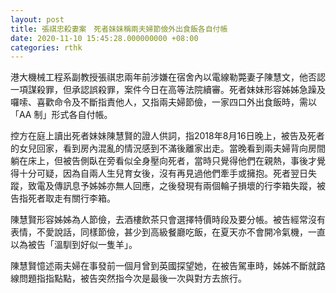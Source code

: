 ```yaml
---
layout: post
title: 張祺忠殺妻案　死者妹妹稱兩夫婦節儉外出食飯各自付帳
date: 2020-11-10 15:45:28.000000000 +08:00
categories: rthk
---
```


港大機械工程系副教授張祺忠兩年前涉嫌在宿舍內以電線勒斃妻子陳慧文，他否認一項謀殺罪，但承認誤殺罪，案件今日在高等法院續審。死者妹妹形容姊姊急躁及囉嗦、喜歡命令及不斷指責他人，又指兩夫婦節儉，一家四口外出食飯時，需以「AA 制」形式各自付帳。

控方在庭上讀出死者妹妹陳慧賢的證人供詞，指2018年8月16日晚上，被告及死者的女兒回家，看到房內混亂的情況感到不滿後離家出走。當晚看到兩夫婦背向房間躺在床上，但被告側臥在旁看似全身壓向死者，當時只覺得他們在親熱，事後才覺得十分可疑，因為自兩人生兒育女後，沒有再見過他們牽手或擁抱。死者翌日失蹤，致電及傳訊息予姊姊亦無人回應，之後發現有兩個輪子損壞的行李箱失蹤，被告指死者取走有關行李箱。

陳慧賢形容姊姊為人節儉，去酒樓飲茶只會選擇特價時段及要分帳。被告經常沒有表情，不愛說話，同樣節儉，甚少到高級餐廳吃飯，在夏天亦不會開冷氣機，一直以為被告「溫馴到好似一隻羊」。

陳慧賢憶述兩夫婦在事發前一個月曾到英國探望她，在被告駕車時，姊姊不斷就路線問題指指點點，被告突然指今次是最後一次與對方去旅行。

